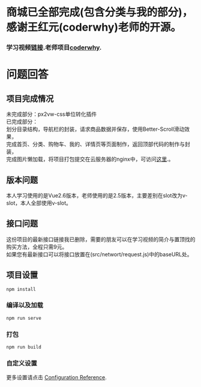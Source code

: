 # 商城已全部完成(包含分类与我的部分)，感谢王红元(coderwhy)老师的开源。

### 学习视频[链接](https://www.bilibili.com/video/BV15741177Eh).老师项目[coderwhy](https://github.com/coderwhy/HYMiniMall).

# 问题回答

## 项目完成情况
未完成部分：px2vw-css单位转化插件  
已完成部分：  
划分目录结构，导航栏的封装，请求商品数据并保存，使用Better-Scroll滑动效果，  
完成首页、分类、购物车、我的、详情页等页面制作，返回顶部代码的制作与封装，  
完成图片懒加载，将项目打包提交在云服务器的nginx中，可访问[这里](http://xdsy.ren/).。

## 版本问题
本人学习使用的是Vue2.6版本，老师使用的是2.5版本，主要差别在slot改为v-slot，本人全部使用v-slot。

## 接口问题
这份项目的最新接口链接我已删除，需要的朋友可以在学习视频的简介与置顶找的购买方法，全程只需9元。  
如果您有最新接口可以将接口放置在(src/networt/request.js)中的baseURL处。

## 项目设置
```
npm install
```

### 编译以及加载
```
npm run serve
```

### 打包
```
npm run build
```

### 自定义设置
更多设置请点击 [Configuration Reference](https://cli.vuejs.org/config/).

